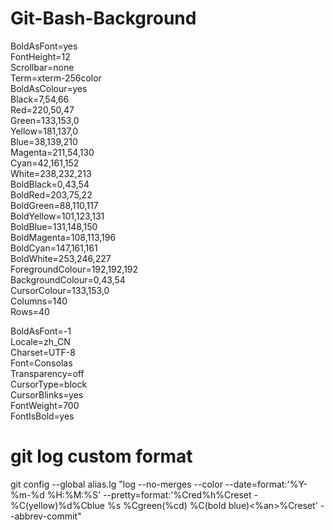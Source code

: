 # Git-Bash-Background

BoldAsFont=yes  
FontHeight=12  
Scrollbar=none  
Term=xterm-256color  
BoldAsColour=yes  
Black=7,54,66  
Red=220,50,47  
Green=133,153,0  
Yellow=181,137,0  
Blue=38,139,210  
Magenta=211,54,130  
Cyan=42,161,152  
White=238,232,213  
BoldBlack=0,43,54  
BoldRed=203,75,22  
BoldGreen=88,110,117  
BoldYellow=101,123,131  
BoldBlue=131,148,150  
BoldMagenta=108,113,196  
BoldCyan=147,161,161  
BoldWhite=253,246,227  
ForegroundColour=192,192,192  
BackgroundColour=0,43,54  
CursorColour=133,153,0  
Columns=140  
Rows=40  

BoldAsFont=-1  
Locale=zh_CN  
Charset=UTF-8  
Font=Consolas  
Transparency=off  
CursorType=block  
CursorBlinks=yes  
FontWeight=700  
FontIsBold=yes  

# git log custom format
git config --global alias.lg "log --no-merges --color --date=format:'%Y-%m-%d %H:%M:%S' --pretty=format:'%Cred%h%Creset -%C(yellow)%d%Cblue %s %Cgreen(%cd) %C(bold blue)<%an>%Creset' --abbrev-commit"
